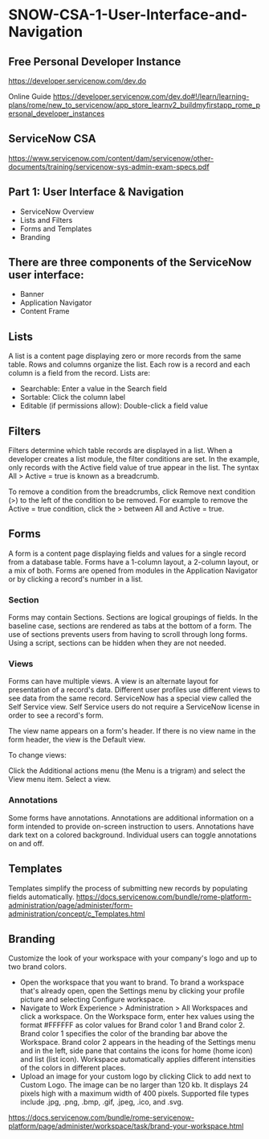 # SNOW-CSA-1-User-Interface-and-Navigation

## Free Personal Developer Instance
https://developer.servicenow.com/dev.do

Online Guide
https://developer.servicenow.com/dev.do#!/learn/learning-plans/rome/new_to_servicenow/app_store_learnv2_buildmyfirstapp_rome_personal_developer_instances

## ServiceNow CSA 
https://www.servicenow.com/content/dam/servicenow/other-documents/training/servicenow-sys-admin-exam-specs.pdf

## Part 1: User Interface & Navigation
- ServiceNow Overview
- Lists and Filters
- Forms and Templates
- Branding

## There are three components of the ServiceNow user interface:
- Banner
- Application Navigator
- Content Frame

## Lists
A list is a content page displaying zero or more records from the same table. Rows and columns organize the list. Each row is a record and each column is a field from the record. Lists are:

- Searchable: Enter a value in the Search field
- Sortable: Click the column label
- Editable (if permissions allow): Double-click a field value

## Filters
Filters determine which table records are displayed in a list. When a developer creates a list module, the filter conditions are set. In the example, only records with the Active field value of true appear in the list. The syntax All > Active = true is known as a breadcrumb.

To remove a condition from the breadcrumbs, click Remove next condition (>) to the left of the condition to be removed. For example to remove the Active = true condition, click the > between All and Active = true.

## Forms
A form is a content page displaying fields and values for a single record from a database table. Forms have a 1-column layout, a 2-column layout, or a mix of both. Forms are opened from modules in the Application Navigator or by clicking a record's number in a list.

### Section
Forms may contain Sections. Sections are logical groupings of fields. In the baseline case, sections are rendered as tabs at the bottom of a form. The use of sections prevents users from having to scroll through long forms. Using a script, sections can be hidden when they are not needed.

### Views
Forms can have multiple views. A view is an alternate layout for presentation of a record's data. Different user profiles use different views to see data from the same record. ServiceNow has a special view called the Self Service view. Self Service users do not require a ServiceNow license in order to see a record's form.

The view name appears on a form's header. If there is no view name in the form header, the view is the Default view.

To change views:

Click the Additional actions menu (the Menu is a trigram) and select the View menu item.
Select a view.

### Annotations
Some forms have annotations. Annotations are additional information on a form intended to provide on-screen instruction to users. Annotations have dark text on a colored background. Individual users can toggle annotations on and off.

## Templates
Templates simplify the process of submitting new records by populating fields automatically.
https://docs.servicenow.com/bundle/rome-platform-administration/page/administer/form-administration/concept/c_Templates.html

## Branding
Customize the look of your workspace with your company's logo and up to two brand colors.
- Open the workspace that you want to brand.
To brand a workspace that's already open, open the Settings menu by clicking your profile picture and selecting Configure workspace.
- Navigate to Work Experience > Administration > All Workspaces and click a workspace.
On the Workspace form, enter hex values using the format #FFFFFF as color values for Brand color 1 and Brand color 2.
Brand color 1 specifies the color of the branding bar above the Workspace. Brand color 2 appears in the heading of the Settings menu and in the left, side pane that contains the icons for home (home icon) and list (list icon). Workspace automatically applies different intensities of the colors in different places.
- Upload an image for your custom logo by clicking Click to add next to Custom Logo.
The image can be no larger than 120 kb. It displays 24 pixels high with a maximum width of 400 pixels. Supported file types include .jpg, .png, .bmp, .gif, .jpeg, .ico, and .svg.

https://docs.servicenow.com/bundle/rome-servicenow-platform/page/administer/workspace/task/brand-your-workspace.html
